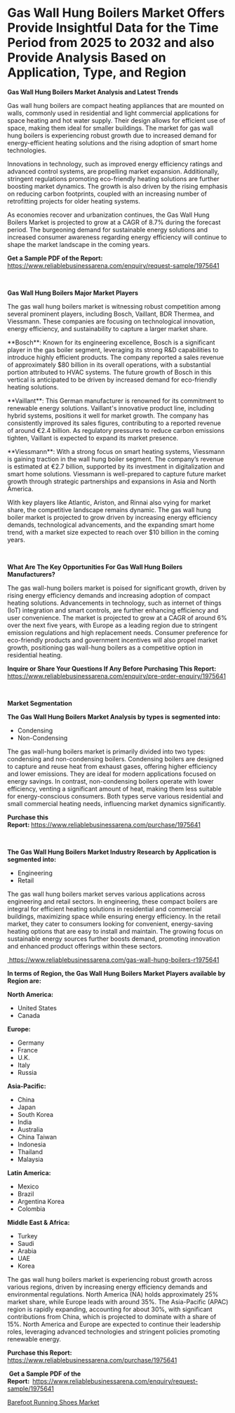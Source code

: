 <p><h1>Gas Wall Hung Boilers Market Offers Provide Insightful Data for the Time Period from 2025 to 2032 and also Provide Analysis Based on Application, Type, and Region</h1></p><p><strong>Gas Wall Hung Boilers Market Analysis and Latest Trends</strong></p>
<p><p>Gas wall hung boilers are compact heating appliances that are mounted on walls, commonly used in residential and light commercial applications for space heating and hot water supply. Their design allows for efficient use of space, making them ideal for smaller buildings. The market for gas wall hung boilers is experiencing robust growth due to increased demand for energy-efficient heating solutions and the rising adoption of smart home technologies. </p><p>Innovations in technology, such as improved energy efficiency ratings and advanced control systems, are propelling market expansion. Additionally, stringent regulations promoting eco-friendly heating solutions are further boosting market dynamics. The growth is also driven by the rising emphasis on reducing carbon footprints, coupled with an increasing number of retrofitting projects for older heating systems.</p><p>As economies recover and urbanization continues, the Gas Wall Hung Boilers Market is projected to grow at a CAGR of 8.7% during the forecast period. The burgeoning demand for sustainable energy solutions and increased consumer awareness regarding energy efficiency will continue to shape the market landscape in the coming years.</p></p>
<p><strong>Get a Sample PDF of the Report:&nbsp;</strong> <a href="https://www.reliablebusinessarena.com/enquiry/request-sample/1975641?utm_campaign=2329&utm_medium=2&utm_source=Github&utm_content=ia&utm_term=08022025&utm_id=gas-wall-hung-boilers">https://www.reliablebusinessarena.com/enquiry/request-sample/1975641</a></p>
<p>&nbsp;</p>
<p><strong>Gas Wall Hung Boilers Major Market Players</strong></p>
<p><p>The gas wall hung boilers market is witnessing robust competition among several prominent players, including Bosch, Vaillant, BDR Thermea, and Viessmann. These companies are focusing on technological innovation, energy efficiency, and sustainability to capture a larger market share.</p><p>**Bosch**: Known for its engineering excellence, Bosch is a significant player in the gas boiler segment, leveraging its strong R&D capabilities to introduce highly efficient products. The company reported a sales revenue of approximately $80 billion in its overall operations, with a substantial portion attributed to HVAC systems. The future growth of Bosch in this vertical is anticipated to be driven by increased demand for eco-friendly heating solutions.</p><p>**Vaillant**: This German manufacturer is renowned for its commitment to renewable energy solutions. Vaillant's innovative product line, including hybrid systems, positions it well for market growth. The company has consistently improved its sales figures, contributing to a reported revenue of around €2.4 billion. As regulatory pressures to reduce carbon emissions tighten, Vaillant is expected to expand its market presence.</p><p>**Viessmann**: With a strong focus on smart heating systems, Viessmann is gaining traction in the wall hung boiler segment. The company’s revenue is estimated at €2.7 billion, supported by its investment in digitalization and smart home solutions. Viessmann is well-prepared to capture future market growth through strategic partnerships and expansions in Asia and North America.</p><p>With key players like Atlantic, Ariston, and Rinnai also vying for market share, the competitive landscape remains dynamic. The gas wall hung boiler market is projected to grow driven by increasing energy efficiency demands, technological advancements, and the expanding smart home trend, with a market size expected to reach over $10 billion in the coming years.</p></p>
<p>&nbsp;</p>
<p><strong>What Are The Key Opportunities For Gas Wall Hung Boilers Manufacturers?</strong></p>
<p><p>The gas wall-hung boilers market is poised for significant growth, driven by rising energy efficiency demands and increasing adoption of compact heating solutions. Advancements in technology, such as internet of things (IoT) integration and smart controls, are further enhancing efficiency and user convenience. The market is projected to grow at a CAGR of around 6% over the next five years, with Europe as a leading region due to stringent emission regulations and high replacement needs. Consumer preference for eco-friendly products and government incentives will also propel market growth, positioning gas wall-hung boilers as a competitive option in residential heating.</p></p>
<p><strong>Inquire or Share Your Questions If Any Before Purchasing This Report:</strong> <a href="https://www.reliablebusinessarena.com/enquiry/pre-order-enquiry/1975641?utm_campaign=2329&utm_medium=2&utm_source=Github&utm_content=ia&utm_term=08022025&utm_id=gas-wall-hung-boilers">https://www.reliablebusinessarena.com/enquiry/pre-order-enquiry/1975641</a></p>
<p>&nbsp;</p>
<p><strong>Market Segmentation</strong></p>
<p><strong>The Gas Wall Hung Boilers Market Analysis by types is segmented into:</strong></p>
<p><ul><li>Condensing</li><li>Non-Condensing</li></ul></p>
<p><p>The gas wall-hung boilers market is primarily divided into two types: condensing and non-condensing boilers. Condensing boilers are designed to capture and reuse heat from exhaust gases, offering higher efficiency and lower emissions. They are ideal for modern applications focused on energy savings. In contrast, non-condensing boilers operate with lower efficiency, venting a significant amount of heat, making them less suitable for energy-conscious consumers. Both types serve various residential and small commercial heating needs, influencing market dynamics significantly.</p></p>
<p><strong>Purchase this Report:&nbsp;</strong><a href="https://www.reliablebusinessarena.com/purchase/1975641?utm_campaign=2329&utm_medium=2&utm_source=Github&utm_content=ia&utm_term=08022025&utm_id=gas-wall-hung-boilers">https://www.reliablebusinessarena.com/purchase/1975641</a></p>
<p>&nbsp;</p>
<p><strong>The Gas Wall Hung Boilers Market Industry Research by Application is segmented into:</strong></p>
<p><ul><li>Engineering</li><li>Retail</li></ul></p>
<p><p>The gas wall hung boilers market serves various applications across engineering and retail sectors. In engineering, these compact boilers are integral for efficient heating solutions in residential and commercial buildings, maximizing space while ensuring energy efficiency. In the retail market, they cater to consumers looking for convenient, energy-saving heating options that are easy to install and maintain. The growing focus on sustainable energy sources further boosts demand, promoting innovation and enhanced product offerings within these sectors.</p></p>
<p><a href="https://www.reliablebusinessarena.com/gas-wall-hung-boilers-r1975641?utm_campaign=2329&utm_medium=2&utm_source=Github&utm_content=ia&utm_term=08022025&utm_id=gas-wall-hung-boilers">&nbsp;https://www.reliablebusinessarena.com/gas-wall-hung-boilers-r1975641</a></p>
<p><strong>In terms of Region, the Gas Wall Hung Boilers Market Players available by Region are:</strong></p>
<p>
    <p> <strong> North America: </strong>
        <ul>
            <li>United States</li>
            <li>Canada</li>
        </ul>
        </p> 
    <p> <strong> Europe: </strong>
        <ul>
            <li>Germany</li>
            <li>France</li>
            <li>U.K.</li>
            <li>Italy</li>
            <li>Russia</li>
        </ul>
        </p> 
    <p> <strong> Asia-Pacific: </strong>
        <ul>
            <li>China</li>
            <li>Japan</li>
            <li>South Korea</li>
            <li>India</li>
            <li>Australia</li>
            <li>China Taiwan</li>
            <li>Indonesia</li>
            <li>Thailand</li>
            <li>Malaysia</li>
        </ul>
        </p> 
    <p> <strong> Latin America: </strong>
        <ul>
            <li>Mexico</li>
            <li>Brazil</li>
            <li>Argentina Korea</li>
            <li>Colombia</li>
        </ul>
        </p> 
    <p> <strong> Middle East & Africa: </strong>
        <ul>
            <li>Turkey</li>
            <li>Saudi</li>
            <li>Arabia</li>
            <li>UAE</li>
            <li>Korea</li>
        </ul>
    </p>
    </p>
<p><p>The gas wall hung boilers market is experiencing robust growth across various regions, driven by increasing energy efficiency demands and environmental regulations. North America (NA) holds approximately 25% market share, while Europe leads with around 35%. The Asia-Pacific (APAC) region is rapidly expanding, accounting for about 30%, with significant contributions from China, which is projected to dominate with a share of 15%. North America and Europe are expected to continue their leadership roles, leveraging advanced technologies and stringent policies promoting renewable energy.</p></p>
<p><strong>Purchase this Report: </strong><a href="https://www.reliablebusinessarena.com/purchase/1975641?utm_campaign=2329&utm_medium=2&utm_source=Github&utm_content=ia&utm_term=08022025&utm_id=gas-wall-hung-boilers">https://www.reliablebusinessarena.com/purchase/1975641</a></p>
<p>&nbsp;<strong>Get a Sample PDF of the Report:&nbsp;&nbsp;</strong><a href="https://www.reliablebusinessarena.com/enquiry/request-sample/1975641?utm_campaign=2329&utm_medium=2&utm_source=Github&utm_content=ia&utm_term=08022025&utm_id=gas-wall-hung-boilers">https://www.reliablebusinessarena.com/enquiry/request-sample/1975641</a></p>
<p><strong></strong></p>
<p><p><a href="https://github.com/toldenargelia86/Market-Research-Report-List-1/blob/main/barefoot-running-shoes-market.md?utm_campaign=2329&utm_medium=2&utm_source=Github&utm_content=ia&utm_term=08022025&utm_id=gas-wall-hung-boilers">Barefoot Running Shoes Market</a></p></p>